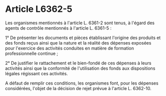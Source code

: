 # Article L6362-5

Les organismes mentionnés à l'article L. 6361-2 sont tenus, à l'égard des agents de contrôle mentionnés à l'article L. 6361-5 :

1° De présenter les documents et pièces établissant l'origine des produits et des fonds reçus ainsi que la nature et la réalité des dépenses exposées pour l'exercice des activités conduites en matière de formation professionnelle continue ;

2° De justifier le rattachement et le bien-fondé de ces dépenses à leurs activités ainsi que la conformité de l'utilisation des fonds aux dispositions légales régissant ces activités.

A défaut de remplir ces conditions, les organismes font, pour les dépenses considérées, l'objet de la décision de rejet prévue à l'article L. 6362-10.
